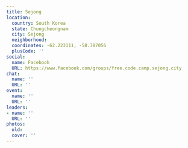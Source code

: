 ```yaml
---
title: Sejong
location:
  country: South Korea
  state: Chungcheongnam
  city: Sejong
  neighborhood: 
  coordinates: -62.223111, -58.787056
  plusCode: ''
social:
  name: Facebook
  URL: https://www.facebook.com/groups/free.code.camp.sejong.city
chat:
  name: ''
  URL: ''
event:
  name: ''
  URL: ''
leaders:
- name: ''
  URL: ''
photos:
  old: 
  cover: ''
---
```

